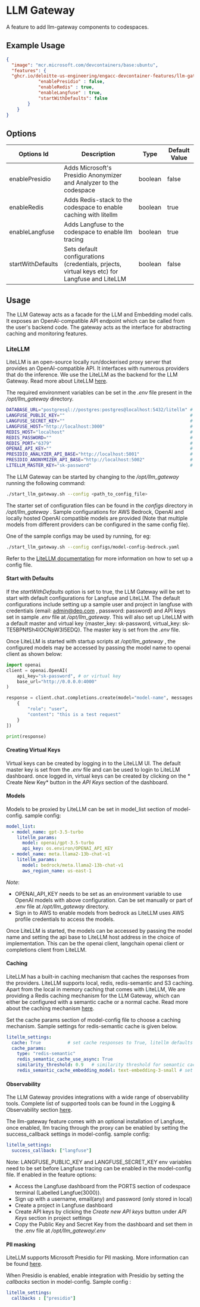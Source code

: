 
# LLM Gateway

A feature to add llm-gateway components to codespaces.

## Example Usage

```json
{
  "image": "mcr.microsoft.com/devcontainers/base:ubuntu",
  "features": {
  "ghcr.io/deloitte-us-engineering/engacc-devcontainer-features/llm-gateway:latest": {
            "enablePresidio" : false,
            "enableRedis" : true,
            "enableLangfuse" : true,
            "startWithDefaults": false
        }
    }
}
```

## Options

| Options Id | Description | Type | Default Value |
|-----|-----|-----|-----|
| enablePresidio | Adds Microsoft's Presidio Anonymizer and Analyzer to the codespace | boolean | false |
| enableRedis | Adds Redis-stack to the codespace to enable caching with litellm| boolean | true |
| enableLangfuse | Adds Langfuse to the codespace to enable llm tracing| boolean | true |
| startWithDefaults | Sets default configurations (credentials, prjects, virtual keys etc) for Langfuse and LiteLLM | boolean | false |

## Usage

The LLM Gateway acts as a facade for the LLM and Embedding model calls. It exposes an OpenAI-compatible API endpoint which can be called from the user's backend code. The gateway acts as the interface for abstracting caching and monitoring features.

### LiteLLM
LiteLLM is an open-source locally run/dockerised proxy server that provides an OpenAI-compatible API. It interfaces with numerous providers that do the inference. We use the LiteLLM as the backend for the LLM Gateway. Read more about LiteLLM [here](https://litellm.vercel.app/docs/).

The required environment variables can be set in the *.env* file present in the */opt/llm_gateway* directory.

```bash
DATABASE_URL="postgresql://postgres:postgres@localhost:5432/litellm" # Default database URL
LANGFUSE_PUBLIC_KEY=""                                               # Langfuse public key generated from the Langfuse dashboard
LANGFUSE_SECRET_KEY=""                                               # Langfuse secret key generated from the Langfuse dashboard                                      
LANGFUSE_HOST="http://localhost:3000"                                # Default Langfuse host
REDIS_HOST="localhost"                                               # Default Redis host
REDIS_PASSWORD=""                                                    # Default Redis password, left empty for codespace
REDIS_PORT="6379"                                                    # Default Redis port
OPENAI_API_KEY=""                                                    # OpenAI API key, required for OpenAI models
PRESIDIO_ANALYZER_API_BASE="http://localhost:5001"                   # Default Presidio Analyzer API base URL
PRESIDIO_ANONYMIZER_API_BASE="http://localhost:5002"                 # Default Presidio Anonymizer API base URL
LITELLM_MASTER_KEY="sk-password"                                     # LiteLLM admin password for accessing UI at localhost:4000/ui
```

The LLM Gateway can be started by changing to the */opt/llm_gateway* running the following command:
```bash
./start_llm_gateway.sh --config <path_to_config_file>
```
The starter set of configuration files can be found in the *configs* directory in */opt/llm_gateway* . Sample configurations for AWS Bedrock, OpenAI and locally hosted OpenAI compatible models are provided (Note that multiple models from different providers can be configured in the same config file).

One of the sample configs may be used by running, for eg:
```bash
./start_llm_gateway.sh --config configs/model-config-bedrock.yaml
```

Refer to the [LiteLLM documentation](https://litellm.vercel.app/docs/proxy/configs) for more information on how to set up a config file.

#### Start with Defaults
If the *startWithDefaults* option is set to true, the LLM Gateway will be set to start with default configurations for Langfuse and LiteLLM. The default configurations include setting up a sample user and project in langfuse with credentials {email: admin@dep.com , password: password} and API keys set in sample *.env* file at */opt/llm_gateway*. This will also set up LiteLLM with a default master and virtual key {master_key: sk-password, virtual_key: sk-TE5BPNfSh4IOCNpW3I5EDQ}. The master key is set from the *.env* file.

Once LiteLLM is started with startup scripts at */opt/llm_gateway* , the configured models may be accessed by passing the model name to openai client as shown below:

```python
import openai
client = openai.OpenAI(
    api_key="sk-password", # or virtual key
    base_url="http://0.0.0.0:4000"
)

response = client.chat.completions.create(model="model-name", messages = [
    {
        "role": "user",
        "content": "this is a test request"
    }
])

print(response)
```

#### Creating Virtual Keys
Virtual keys can be created by logging in to the LiteLLM UI. The default master key is set from the *.env* file and can be used to login to LiteLLM dashboard. once logged in, virtual keys can be created by clicking on the * Create New Key* button in the *API Keys* section of the dashboard.

#### Models

Models to be proxied by LiteLLM can be set in model_list section of model-config. sample config:
```yaml
model_list:
  - model_name: gpt-3.5-turbo
    litellm_params:
      model: openai/gpt-3.5-turbo
      api_key: os.environ/OPENAI_API_KEY
  - model_name: meta.llama2-13b-chat-v1 
    litellm_params: 
      model: bedrock/meta.llama2-13b-chat-v1 
      aws_region_name: us-east-1
```
*Note*: 
- OPENAI_API_KEY needs to be set as an environment variable to use OpenAI models with above configuration. Can be set manually or part of .env file at */opt/llm_gateway* directory. 
- Sign in to AWS to enable models from bedrock as LiteLLM uses AWS profile credentials to access the models.

Once LiteLLM is started, the models can be accessed by passing the model name and setting the api base to LiteLLM host address in the choice of implementation. This can be the openai client, langchain openai client or completions client from LiteLLM.

#### Caching
LiteLLM has a built-in caching mechanism that caches the responses from the providers. LiteLLM supports local, redis, redis-semantic and S3 caching. Apart from the local in memory caching that comes with LiteLLM, We are providing a Redis caching mechanism for the LLM Gateway, which can either be configured with a semantic cache or a normal cache. Read more about the caching mechanism [here](https://docs.litellm.ai/docs/proxy/caching).

Set the cache params section of model-config file to choose a caching mechanism. Sample settings for redis-semantic cache is given below.
```yaml
litellm_settings:
  cache: True          # set cache responses to True, litellm defaults to using a redis cache
  cache_params:
    type: "redis-semantic"
    redis_semantic_cache_use_async: True
    similarity_threshold: 0.9   # similarity threshold for semantic cache
    redis_semantic_cache_embedding_model: text-embedding-3-small # set this to a model_name set in model_list
```

#### Observability
The LLM Gateway provides integrations with a wide range of observability tools. Complete list of supported tools can be found in the Logging & Observability section [here](https://litellm.vercel.app/docs).

The llm-gateway feature comes with an optional installation of Langfuse, once enabled, llm tracing through the proxy can be enabled by setting the success_callback settings in model-config. sample config:
```yaml
litellm_settings:
  success_callback: ["langfuse"]
```
Note: LANGFUSE_PUBLIC_KEY and LANGFUSE_SECRET_KEY env variables need to be set before Langfuse tracing can be enabled in the model-config file. If enabled in the feature options:
- Access the Langfuse dashboard from the PORTS section of codespace terminal (Labelled Langfue(3000)). 
- Sign up with a username, email(any) and password (only stored in local) 
- Create a project in Langfuse dashboard
- Create API keys by clicking the *Create new API keys* button under *API Keys* section in project settings
- Copy the Public Key and Secret Key from the dashboard and set them in the .env file at */opt/llm_gateway/.env*

#### PII masking
LiteLLM supports Microsoft Presidio for PII masking. More information can be found [here](https://litellm.vercel.app/docs/proxy/pii_masking).

When Presidio is enabled, enable integration with Presidio by setting the *callbacks* section in model-config. Sample config :
```yaml
litellm_settings:
  callbacks : ["presidio"]
```
